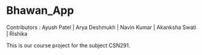 # Bhawan_App
Contributors :
Ayush Patel | Arya Deshmukh | Navin Kumar | Akanksha Swati | Rishika

This is our course project for the subject CSN291.
